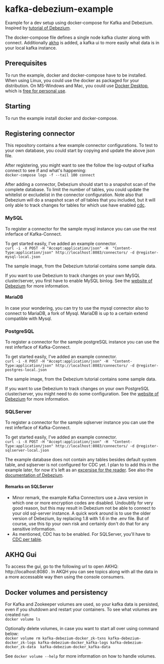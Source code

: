 # kafka-debezium-example
Example for a dev setup using docker-compose for Kafka and Debezium. Inspired by [tutorial of Debezium](https://github.com/debezium/debezium-examples/tree/main/tutorial).

The docker-compose file defines a single node kafka cluster along with connect. Additionally [akhq](https://akhq.io) is added, a kafka ui to more easily what data is in your local kafka instance.

## Prerequisites
To run the example, docker and docker-compose have to be installed. When using Linux, you could use the docker as packaged for your distribution. On MS-Windows and Mac, you could use [Docker Desktop](https://www.docker.com/products/docker-desktop), which is [free for personal use](https://www.docker.com/products/personal).

## Starting
To run the example install docker and docker-compose.

## Registering connector
This repository contains a few example connector configurations. To test to your own database, you could start by copying and update the above json file.

After registering, you might want to see the follow the log-output of kafka connect to see if and what's happening:  
```docker-compose logs -f --tail 100 connect```

After adding a connector, Debezium should start to a snapshot scan of the complete database. To limit the number of tables, you could update the whitelist or excludelist in the connector configuration. Note also that Debezium will do a snapshot scan of *all* tables that you included, but it will only able to track changes for tables for which use have enabled [cdc]((https://docs.microsoft.com/en-us/sql/relational-databases/track-changes/about-change-data-capture-sql-server)).

### MySQL
To register a connector for the sample mysql instance you can use the rest inferface of Kafka-Connect.

To get started easily, I've added an example connector.  
```curl -i -X POST -H "Accept:application/json" -H  "Content-Type:application/json" http://localhost:8083/connectors/ -d @register-mysql-local.json```

The sample image, from the Debezium tutorial contains some sample data.

If you want to use Debezium to track changes on your own MySQL cluster/server, you first have to enable MySQL binlog. See the [website of Debezium](https://debezium.io/documentation/reference/1.8/connectors/mysql.html#enable-mysql-binlog) for more information.

#### MariaDB
In case your wondering, you can try to use the mysql connector also to connect to MariaDB, a fork of Mysql. MariaDB is up to a certain extend compatible with Mysql.

### PostgreSQL
To register a connector for the sample postgreSQL instance you can use the rest inferface of Kafka-Connect.

To get started easily, I've added an example connector.  
```curl -i -X POST -H "Accept:application/json" -H  "Content-Type:application/json" http://localhost:8083/connectors/ -d @register-postgres-local.json```

The sample image, from the Debezium tutorial contains some sample data.

If you want to use Debezium to track changes on your own PostgreSQL cluster/server, you might need to do some configuration. See the [website of Debezium](https://debezium.io/documentation/reference/1.8/connectors/postgresql.html#setting-up-postgresql) for more information.

### SQLServer
To register a connector for the sample sqlserver instance you can use the rest inferface of Kafka-Connect.


To get started easily, I've added an example connector.  
```curl -i -X POST -H "Accept:application/json" -H  "Content-Type:application/json" http://localhost:8083/connectors/ -d @register-sqlserver-local.json```

The example database does not contain any tables besides default system table, and sqlserver is not configured for CDC yet. I plan to to add this in the example later, for now it's left as an [excersise for the reader](https://docs.microsoft.com/en-us/sql/relational-databases/track-changes/about-change-data-capture-sql-server). See also the [documentation of Debezium](https://debezium.io/documentation/reference/1.8/connectors/sqlserver.html#setting-up-sqlserver).

#### Remarks on SQLServer
* Minor remark, the example Kafka Connectors use a Java version in which one or more encryption codes are disabled. Undoubtly for very good reason, but this may result in Debezium not be able to connect to your old sql-server instance. A quick work around is to use the older version of Debezium, by replacing 1.8 with 1.6 in the .env file. But of course, use this tip your own risk and certainly don't do that for any sensitive information.
* As mentioned, CDC has to be enabled. For SQLServer, you'll have to [CDC per table](https://docs.microsoft.com/en-us/sql/relational-databases/track-changes/enable-and-disable-change-data-capture-sql-server?view=sql-server-ver15#enable-for-a-table).



## AKHQ Gui
To access the gui, go to the following url to open AKHQ: http://localhost:8080 . In AKQH you can see topics along with all the data in a more accessable way then using the console consumers.

## Docker volumes and persistency


For Kafka and Zookeeper volumes are used, so your kafka data is persisted, even if you shutdown and restart your containers. To see what volumes are created run:  
```docker volume ls```

Optionally delete volumes, in case you want to start all over using command below:  
```docker volume rm kafka-debezium-docker_zk-txns kafka-debezium-docker_zk-logs kafka-debezium-docker_kafka-logs kafka-debezium-docker_zk-data  kafka-debezium-docker_kafka-data```

See ```docker volume --help``` for more information on how to handle volumes.
